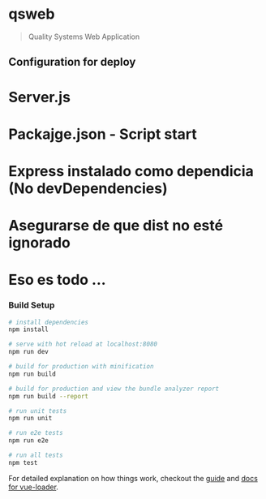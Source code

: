 # qsweb

> Quality Systems Web Application

## Configuration for deploy
# Server.js
# Packajge.json - Script start
# Express instalado como dependicia (No devDependencies)
# Asegurarse de que dist no esté ignorado
# Eso es todo ...

### Build Setup

``` bash
# install dependencies
npm install

# serve with hot reload at localhost:8080
npm run dev

# build for production with minification
npm run build

# build for production and view the bundle analyzer report
npm run build --report

# run unit tests
npm run unit

# run e2e tests
npm run e2e

# run all tests
npm test
```

For detailed explanation on how things work, checkout the [guide](http://vuejs-templates.github.io/webpack/) and [docs for vue-loader](http://vuejs.github.io/vue-loader).
